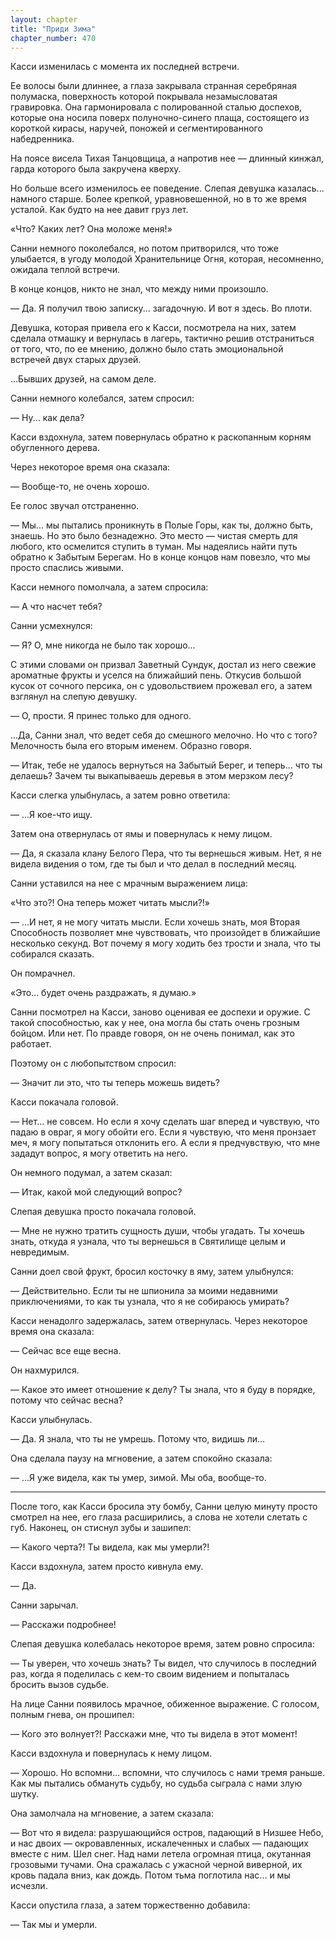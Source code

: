 ```yaml
---
layout: chapter
title: "Приди Зима"
chapter_number: 470
---
```


Касси изменилась с момента их последней встречи.

Ее волосы были длиннее, а глаза закрывала странная серебряная полумаска, поверхность которой покрывала незамысловатая гравировка. Она гармонировала с полированной сталью доспехов, которые она носила поверх полуночно-синего плаща, состоящего из короткой кирасы, наручей, поножей и сегментированного набедренника.

На поясе висела Тихая Танцовщица, а напротив нее — длинный кинжал, гарда которого была закручена кверху.

Но больше всего изменилось ее поведение. Слепая девушка казалась... намного старше. Более крепкой, уравновешенной, но в то же время усталой. Как будто на нее давит груз лет.

«Что? Каких лет? Она моложе меня!»

Санни немного поколебался, но потом притворился, что тоже улыбается, в угоду молодой Хранительнице Огня, которая, несомненно, ожидала теплой встречи.

В конце концов, никто не знал, что между ними произошло.

— Да. Я получил твою записку... загадочную. И вот я здесь. Во плоти.

Девушка, которая привела его к Касси, посмотрела на них, затем сделала отмашку и вернулась в лагерь, тактично решив отстраниться от того, что, по ее мнению, должно было стать эмоциональной встречей двух старых друзей.

...Бывших друзей, на самом деле.

Санни немного колебался, затем спросил:

— Ну... как дела?

Касси вздохнула, затем повернулась обратно к раскопанным корням обугленного дерева.

Через некоторое время она сказала:

— Вообще-то, не очень хорошо.

Ее голос звучал отстраненно.

— Мы... мы пытались проникнуть в Полые Горы, как ты, должно быть, знаешь. Но это было безнадежно. Это место — чистая смерть для любого, кто осмелится ступить в туман. Мы надеялись найти путь обратно к Забытым Берегам. Но в конце концов нам повезло, что мы просто спаслись живыми.

Касси немного помолчала, а затем спросила:

— А что насчет тебя?

Санни усмехнулся:

— Я? О, мне никогда не было так хорошо...

С этими словами он призвал Заветный Сундук, достал из него свежие ароматные фрукты и уселся на ближайший пень. Откусив большой кусок от сочного персика, он с удовольствием прожевал его, а затем взглянул на слепую девушку.

— О, прости. Я принес только для одного.

...Да, Санни знал, что ведет себя до смешного мелочно. Но что с того? Мелочность была его вторым именем. Образно говоря.

— Итак, тебе не удалось вернуться на Забытый Берег, и теперь... что ты делаешь? Зачем ты выкапываешь деревья в этом мерзком лесу?

Касси слегка улыбнулась, а затем ровно ответила:

— ...Я кое-что ищу.

Затем она отвернулась от ямы и повернулась к нему лицом.

— Да, я сказала клану Белого Пера, что ты вернешься живым. Нет, я не видела видения о том, где ты был и что делал в последний месяц.

Санни уставился на нее с мрачным выражением лица:

«Что это?! Она теперь может читать мысли?!»

— ...И нет, я не могу читать мысли. Если хочешь знать, моя Вторая Способность позволяет мне чувствовать, что произойдет в ближайшие несколько секунд. Вот почему я могу ходить без трости и знала, что ты собирался сказать.

Он помрачнел.

«Это... будет очень раздражать, я думаю.»

Санни посмотрел на Касси, заново оценивая ее доспехи и оружие. С такой способностью, как у нее, она могла бы стать очень грозным бойцом. Или нет. По правде говоря, он не очень понимал, как это работает.

Поэтому он с любопытством спросил:

— Значит ли это, что ты теперь можешь видеть?

Касси покачала головой.

— Нет... не совсем. Но если я хочу сделать шаг вперед и чувствую, что падаю в овраг, я могу обойти его. Если я чувствую, что меня пронзает меч, я могу попытаться отклонить его. А если я предчувствую, что мне зададут вопрос, я могу ответить на него.

Он немного подумал, а затем сказал:

— Итак, какой мой следующий вопрос?

Слепая девушка просто покачала головой.

— Мне не нужно тратить сущность души, чтобы угадать. Ты хочешь знать, откуда я узнала, что ты вернешься в Святилище целым и невредимым.

Санни доел свой фрукт, бросил косточку в яму, затем улыбнулся:

— Действительно. Если ты не шпионила за моими недавними приключениями, то как ты узнала, что я не собираюсь умирать?

Касси ненадолго задержалась, затем отвернулась. Через некоторое время она сказала:

— Сейчас все еще весна.

Он нахмурился.

— Какое это имеет отношение к делу? Ты знала, что я буду в порядке, потому что сейчас весна?

Касси улыбнулась.

— Да. Я знала, что ты не умрешь. Потому что, видишь ли...

Она сделала паузу на мгновение, а затем спокойно сказала:

— ...Я уже видела, как ты умер, зимой. Мы оба, вообще-то.

***

После того, как Касси бросила эту бомбу, Санни целую минуту просто смотрел на нее, его глаза расширились, а слова не хотели слетать с губ. Наконец, он стиснул зубы и зашипел:

— Какого черта?! Ты видела, как мы умерли?!

Касси вздохнула, затем просто кивнула ему.

— Да.

Санни зарычал.

— Расскажи подробнее!

Слепая девушка колебалась некоторое время, затем ровно спросила:

— Ты уверен, что хочешь знать? Ты видел, что случилось в последний раз, когда я поделилась с кем-то своим видением и попыталась бросить вызов судьбе.

На лице Санни появилось мрачное, обиженное выражение. С голосом, полным гнева, он прошипел:

— Кого это волнует?! Расскажи мне, что ты видела в этот момент!

Касси вздохнула и повернулась к нему лицом.

— Хорошо. Но вспомни... вспомни, что случилось с нами тремя раньше. Как мы пытались обмануть судьбу, но судьба сыграла с нами злую шутку.

Она замолчала на мгновение, а затем сказала:

— Вот что я видела: разрушающийся остров, падающий в Низшее Небо, и нас двоих — окровавленных, искалеченных и слабых — падающих вместе с ним. Шел снег. Над нами летела огромная птица, окутанная грозовыми тучами. Она сражалась с ужасной черной виверной, их кровь падала вниз, как дождь. Потом тьма поглотила нас... и мы исчезли.

Касси опустила глаза, а затем торжественно добавила:

— Так мы и умерли.
